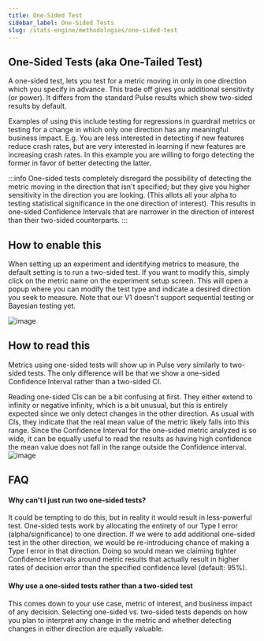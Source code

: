 ```yaml
---
title: One-Sided Test
sidebar_label: One-Sided Tests
slug: /stats-engine/methodologies/one-sided-test
---
```


## One-Sided Tests (aka One-Tailed Test)

A one-sided test, lets you test for a metric moving in only in one direction which you specify in advance. This trade off gives you additional sensitivity (or power). It differs from the standard Pulse results which show two-sided results by default. 

Examples of using this include testing for regressions in guardrail metrics or testing for a change in which only one direction has any meaningful business impact. E.g. You are less interested in detecting if new features reduce crash rates, but are very interested in learning if new features are increasing crash rates. In this example you are willing to forgo detecting the former in favor of better detecting the latter. 

:::info
One-sided tests completely disregard the possibility of detecting the metric moving in the direction that isn't specified; but they give you higher sensitivity in the direction you are looking. (This allots all your alpha to testing statistical significance in the one direction of interest). This results in one-sided Confidence Intervals that are narrower in the direction of interest than their two-sided counterparts.
:::

## How to enable this

When setting up an experiment and identifying metrics to measure, the default setting is to run a two-sided test. If you want to modify this, simply click on the metric name on the experiment setup screen. This will open a popup where you can modify the test type and indicate a desired direction you seek to measure.
Note that our V1 doesn't support sequential testing or Bayesian testing yet.

![image](https://github.com/statsig-io/docs/assets/31516123/8df18328-5248-41a1-8e83-6ee0fb55031d)


## How to read this

Metrics using one-sided tests will show up in Pulse very similarly to two-sided tests. The only difference will be that we show a one-sided Confidence Interval rather than a two-sided CI. 

Reading one-sided CIs can be a bit confusing at first. They either extend to infinity or negative infinity, which is a bit unusual, but this is entirely expected since we only detect changes in the other direction. As usual with CIs, they indicate that the real mean value of the metric likely falls into this range. Since the Confidence Interval for the one-sided metric analyzed is so wide, it can be equally useful to read the results as having high confidence the mean value does not fall in the range outside the Confidence interval.
![image](https://github.com/statsig-io/docs/assets/31516123/0e5a8cb5-fa53-4171-9361-80b8f6adc4f7)


## FAQ

#### Why can't I just run two one-sided tests?
It could be tempting to do this, but in reality it would result in less-powerful test. One-sided tests work by allocating the entirety of our Type I error (alpha/significance) to one direction. If we were to add additional one-sided test in the other direction, we would be re-introducing chance of making a Type I error in that direction. Doing so would mean we claiming tighter Confidence Intervals around metric results that actually result in higher rates of decision error than the specified confidence level (default: 95%).

#### Why use a one-sided tests rather than a two-sided test
This comes down to your use case, metric of interest, and business impact of any decision. Selecting one-sided vs. two-sided tests depends on how you plan to interpret any change in the metric and whether detecting changes in either direction are equally valuable.
